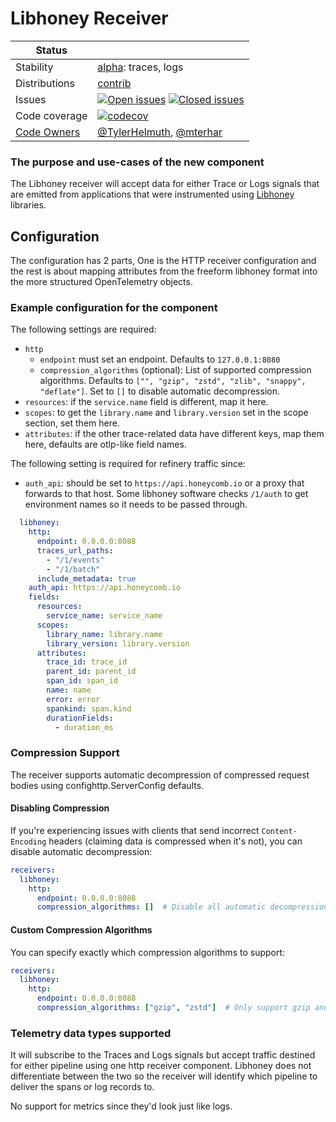 # Libhoney Receiver
<!-- status autogenerated section -->
| Status        |           |
| ------------- |-----------|
| Stability     | [alpha]: traces, logs   |
| Distributions | [contrib] |
| Issues        | [![Open issues](https://img.shields.io/github/issues-search/open-telemetry/opentelemetry-collector-contrib?query=is%3Aissue%20is%3Aopen%20label%3Areceiver%2Flibhoney%20&label=open&color=orange&logo=opentelemetry)](https://github.com/open-telemetry/opentelemetry-collector-contrib/issues?q=is%3Aopen+is%3Aissue+label%3Areceiver%2Flibhoney) [![Closed issues](https://img.shields.io/github/issues-search/open-telemetry/opentelemetry-collector-contrib?query=is%3Aissue%20is%3Aclosed%20label%3Areceiver%2Flibhoney%20&label=closed&color=blue&logo=opentelemetry)](https://github.com/open-telemetry/opentelemetry-collector-contrib/issues?q=is%3Aclosed+is%3Aissue+label%3Areceiver%2Flibhoney) |
| Code coverage | [![codecov](https://codecov.io/github/open-telemetry/opentelemetry-collector-contrib/graph/main/badge.svg?component=receiver_libhoney)](https://app.codecov.io/gh/open-telemetry/opentelemetry-collector-contrib/tree/main/?components%5B0%5D=receiver_libhoney&displayType=list) |
| [Code Owners](https://github.com/open-telemetry/opentelemetry-collector-contrib/blob/main/CONTRIBUTING.md#becoming-a-code-owner)    | [@TylerHelmuth](https://www.github.com/TylerHelmuth), [@mterhar](https://www.github.com/mterhar) |

[alpha]: https://github.com/open-telemetry/opentelemetry-collector/blob/main/docs/component-stability.md#alpha
[contrib]: https://github.com/open-telemetry/opentelemetry-collector-releases/tree/main/distributions/otelcol-contrib
<!-- end autogenerated section -->

### The purpose and use-cases of the new component

The Libhoney receiver will accept data for either Trace or Logs signals that are emitted from applications that were
instrumented using [Libhoney](https://docs.honeycomb.io/send-data/logs/structured/libhoney/) libraries.

## Configuration

The configuration has 2 parts, One is the HTTP receiver configuration and the rest is about mapping attributes from the
freeform libhoney format into the more structured OpenTelemetry objects.

### Example configuration for the component

The following settings are required:

- `http`
  - `endpoint` must set an endpoint. Defaults to `127.0.0.1:8080`
  - `compression_algorithms` (optional): List of supported compression algorithms. Defaults to `["", "gzip", "zstd", "zlib", "snappy", "deflate"]`. Set to `[]` to disable automatic decompression.
- `resources`: if the `service.name` field is different, map it here.
- `scopes`: to get the `library.name` and `library.version` set in the scope section, set them here.
- `attributes`: if the other trace-related data have different keys, map them here, defaults are otlp-like field names.

The following setting is required for refinery traffic since:

- `auth_api`: should be set to `https://api.honeycomb.io` or a proxy that forwards to that host.
  Some libhoney software checks `/1/auth` to get environment names so it needs to be passed through.

```yaml
  libhoney:
    http:
      endpoint: 0.0.0.0:8088
      traces_url_paths:
        - "/1/events"
        - "/1/batch"
      include_metadata: true
    auth_api: https://api.honeycomb.io
    fields:
      resources:
        service_name: service_name
      scopes:
        library_name: library.name
        library_version: library.version
      attributes:
        trace_id: trace_id
        parent_id: parent_id
        span_id: span_id
        name: name
        error: error
        spankind: span.kind
        durationFields:
          - duration_ms
```

### Compression Support

The receiver supports automatic decompression of compressed request bodies using confighttp.ServerConfig defaults.

#### Disabling Compression

If you're experiencing issues with clients that send incorrect `Content-Encoding` headers (claiming data is compressed when it's not), you can disable automatic decompression:

```yaml
receivers:
  libhoney:
    http:
      endpoint: 0.0.0.0:8088
      compression_algorithms: []  # Disable all automatic decompression
```

#### Custom Compression Algorithms

You can specify exactly which compression algorithms to support:

```yaml
receivers:
  libhoney:
    http:
      endpoint: 0.0.0.0:8088
      compression_algorithms: ["gzip", "zstd"]  # Only support gzip and zstd
```

### Telemetry data types supported

It will subscribe to the Traces and Logs signals but accept traffic destined for either pipeline using one http receiver
component. Libhoney does not differentiate between the two so the receiver will identify which pipeline to deliver the 
spans or log records to.

No support for metrics since they'd look just like logs.
